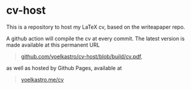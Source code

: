 # cv-host

This is a repository to host my LaTeX cv, based on the writeapaper repo. 

A github action will compile the cv at every commit. The latest version is made available at this permanent URL

>[github.com/yoelkastro/cv-host/blob/build/cv.pdf](github.com/yoelkastro/cv-host/blob/build/cv.pdf),

as well as hosted by Github Pages, available at

>[yoelkastro.me/cv](yoelkastro.me/cv)
